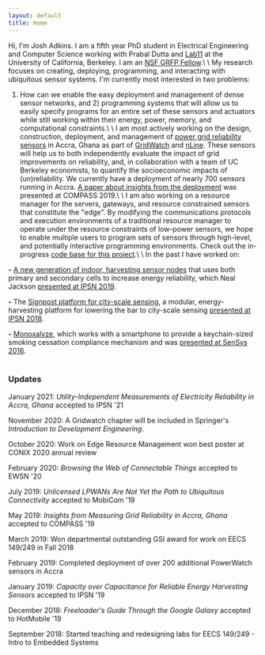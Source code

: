 ```yaml
---
layout: default
title: Home
---
```


Hi, I'm Josh Adkins. I am a fifth year PhD student in 
Electrical Engineering and Computer Science working with 
Prabal Dutta and [Lab11](http://lab11.eecs.berkeley.edu) at the 
University of California, Berkeley.
I am an [NSF GRFP Fellow](https://www.nsfgrfp.org).\\
\\
My research focuses on creating, deploying, programming, and interacting with 
ubiquitous sensor systems. I'm currently most interested in two problems:
1) How can we enable the easy deployment and management of dense sensor
networks, and 2) programming systems that will allow us to easily specify programs
for an entire set of these sensors and actuators while still working within
their energy, power, memory, and computational constraints.\\
\\
I am most actively working on the design, construction, deployment, and management
of [power grid reliability sensors](https://github.com/lab11/plugwatch) in Accra, Ghana as part of [GridWatch](https://grid.watch) and [nLine](https://nline.io).
These sensors will help us to both independently evaluate the impact of grid 
improvements on reliability, and, in collaboration with a team of UC Berkeley economists, 
to quantify the socioeconomic impacts of (un)reliability. We currently
have a deployment of nearly 700 sensors running in Accra. [A paper about insights from the 
deployment](https://joshuaadkins.com/publications/compass19.pdf) was presented at COMPASS 2019.\\
\\
I am also working on a resource manager for the servers, gateways, and resource constrained
sensors that constitute the "edge". By modifying  the communications protocols and
execution environments of a traditional resource manager to operate under the resource
constraints of low-power sensors, we hope to enable multiple users to program
sets of sensors through high-level, and potentially interactive programming environments.
Check out the in-progress [code base for this project](https://github.com/conix-center/edge-rm).\\
\\
In the past I have worked on: 

&#9;&#9;<b>-</b> [A new generation of indoor, harvesting sensor nodes](https://github.com/lab11/permamote)
that uses both primary and secondary cells to increase energy reliability, which Neal Jackson 
[presented at IPSN 2019](https://lab11.eecs.berkeley.edu/content/pubs/jackson19capacity).

&#9;&#9;<b>-</b> The [Signpost platform for city-scale sensing](https://github.com/lab11/signpost), a modular, energy-harvesting 
platform for lowering the bar to city-scale sensing [presented at IPSN 2018](https://lab11.eecs.berkeley.edu/content/pubs/adkins18signpost.pdf).

&#9;&#9;<b>-</b> [Monoxalyze](https://github.com/lab11/monoxalyze), which works with a smartphone 
to provide a keychain-sized smoking cessation compliance mechanism and was 
[presented at SenSys 2016](https://lab11.eecs.berkeley.edu/content/pubs/adkins16monoxalyze.pdf).<br>
<br>   
### Updates
January 2021: _Utility-Independent Measurements of Electricity Reliability in Accra, Ghana_ accepted to IPSN '21

November 2020: A Gridwatch chapter will be included in Springer's _Introduction to Development Engineering_.

October 2020: Work on Edge Resource Management won best poster at CONIX 2020 annual review

February 2020: _Browsing the Web of Connectable Things_ accepted to EWSN '20

July 2019: _Unlicensed LPWANs Are Not Yet the Path to Ubiquitous Connectivity_ accepted to MobiCom '19

May 2019: _Insights from Measuring Grid Reliability in Accra, Ghana_ accepted to COMPASS '19 

March 2019: Won departmental outstanding GSI award for work on EECS 149/249 in Fall 2018

February 2019: Completed deployment of over 200 additional PowerWatch sensors in Accra

January 2019: _Capacity over Capacitance for Reliable Energy Harvesting Sensors_ accepted to IPSN '19

December 2018: _Freeloader's Guide Through the Google Galaxy_ accepted to HotMobile '19

September 2018: Started teaching and redesigning labs for EECS 149/249 - Intro to Embedded Systems
